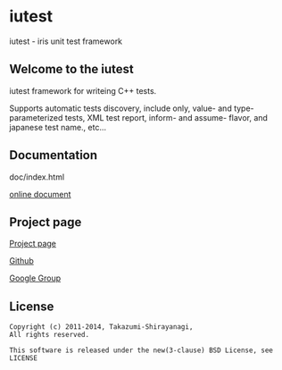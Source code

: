 iutest
==========
iutest - iris unit test framework

Welcome to the iutest
--------------------------------------------------
iutest  framework for writeing C++ tests.

Supports automatic tests discovery, include only, value- and type- parameterized tests,
XML test report, inform- and assume- flavor, and japanese test name., etc...

Documentation
--------------------------------------------------

doc/index.html

[online document](http://iutest.sourceforge.jp/doc/index.html)


Project page
--------------------------------------------------

[Project page](http://iutest.sourceforge.jp/)

[Github](https://github.com/srz-zumix/iutest)

[Google Group](https://groups.google.com/forum/?fromgroups#!forum/g-iutest)

    
License
--------------------------------------------------

    Copyright (c) 2011-2014, Takazumi-Shirayanagi,
    All rights reserved.

    This software is released under the new(3-clause) BSD License, see LICENSE


